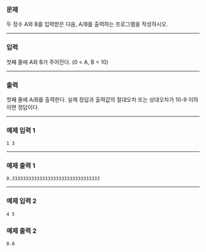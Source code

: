 ### 문제
두 정수 A와 B를 입력받은 다음, A/B를 출력하는 프로그램을 작성하시오.
***
### 입력
첫째 줄에 A와 B가 주어진다. (0 < A, B < 10)
***
### 출력
첫째 줄에 A/B를 출력한다. 실제 정답과 출력값의 절대오차 또는 상대오차가 10-9 이하이면 정답이다.
***
### 예제 입력 1
```shell
1 3
```
***
### 예제 출력 1
```shell
0.33333333333333333333333333333333
```
***
### 예제 입력 2
```shell
4 5
```
### 예제 출력 2
```shell
0.8
```
